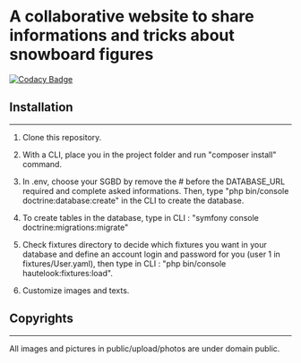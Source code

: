 # A collaborative website to share informations and tricks about snowboard figures

[![Codacy Badge](https://api.codacy.com/project/badge/Grade/4f8ed1a6d3024dbcaf67ad00b54102a7)](https://app.codacy.com/gh/EmilieSchott/P6-Snowtricks?utm_source=github.com&utm_medium=referral&utm_content=EmilieSchott/P6-Snowtricks&utm_campaign=Badge_Grade_Settings)

## Installation
----------------

1) Clone this repository.

2) With a CLI, place you in the project folder and run "composer install" command.

3) In .env, choose your SGBD by remove the # before the DATABASE_URL required and complete asked informations. Then, type "php bin/console doctrine:database:create" in the CLI to create the database.

4) To create tables in the database, type in CLI : "symfony console doctrine:migrations:migrate" 

5) Check fixtures directory to decide which fixtures you want in your database and define an account login and password for you (user 1 in fixtures/User.yaml), then type in CLI : "php bin/console hautelook:fixtures:load".

6) Customize images and texts.

## Copyrights
-------------

All images and pictures in public/upload/photos are under domain public.


